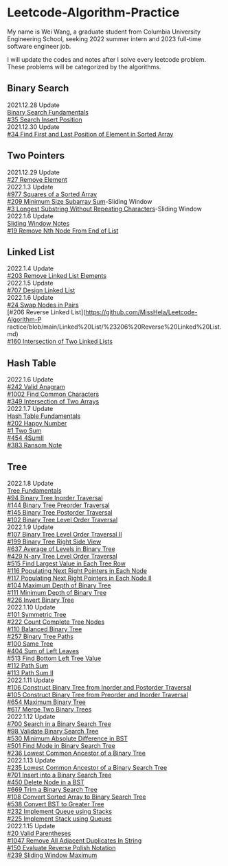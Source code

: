# Leetcode-Algorithm-Practice
My name is Wei Wang, a graduate student from Columbia University Engineering School, seeking 2022 summer intern and 2023 full-time software engineer job.

I will update the codes and notes after I solve every leetcode problem. These problems will be categorized by the algorithms.

## Binary Search
2021.12.28 Update  
[Binary Search Fundamentals](https://github.com/MissHela/Leetcode-Algorithm-Practice/blob/main/Binary%20Search/Fundamentals.md)  
[#35 Search Insert Position](https://github.com/MissHela/Leetcode-Algorithm-Practice/blob/main/Binary%20Search/%2335%20Search%20Insert%20Position.md)  
2021.12.30 Update  
[#34 Find First and Last Position of Element in Sorted Array](https://github.com/MissHela/Leetcode-Algorithm-Practice/blob/main/Binary%20Search/%2334%20Find%20First%20and%20Last%20Position%20of%20Element%20in%20Sorted%20Array.md)  

## Two Pointers
2021.12.29 Update  
[#27 Remove Element](https://github.com/MissHela/Leetcode-Algorithm-Practice/blob/main/Two%20Pointers/%2327%20Remove%20Element.md)  
2022.1.3 Update  
[#977 Squares of a Sorted Array](https://github.com/MissHela/Leetcode-Algorithm-Practice/blob/main/Two%20Pointers/%23977%20Squares%20of%20a%20Sorted%20Array.md)  
[#209 Minimum Size Subarray Sum](https://github.com/MissHela/Leetcode-Algorithm-Practice/blob/main/Two%20Pointers/%23209%20Minimum%20Size%20Subarray%20Sum.md)-Sliding Window  
[#3 Longest Substring Without Repeating Characters](https://github.com/MissHela/Leetcode-Algorithm-Practice/blob/main/Two%20Pointers/%233%20Longest%20Substring%20Without%20Repeating%20Characters.md)-Sliding Window  
2022.1.6 Update  
[Sliding Window Notes](https://github.com/MissHela/Leetcode-Algorithm-Practice/blob/main/Two%20Pointers/Sliding%20Window%20Notes.md)  
[#19 Remove Nth Node From End of List](https://github.com/MissHela/Leetcode-Algorithm-Practice/blob/main/Two%20Pointers/%2319%20Remove%20Nth%20Node%20From%20End%20of%20List.md)  
## Linked List
2022.1.4 Update  
[#203 Remove Linked List Elements](https://github.com/MissHela/Leetcode-Algorithm-Practice/blob/main/Linked%20List/%23203%20Remove%20Linked%20List%20Elements.md)  
2022.1.5 Update  
[#707 Design Linked List](https://github.com/MissHela/Leetcode-Algorithm-Practice/blob/main/Linked%20List/%23707%20Design%20Linked%20List.md)  
2022.1.6 Update  
[#24 Swap Nodes in Pairs](https://github.com/MissHela/Leetcode-Algorithm-Practice/blob/main/Linked%20List/%2324%20Swap%20Nodes%20in%20Pairs.md)  
[#206 Reverse Linked List](https://github.com/MissHela/Leetcode-Algorithm-P ractice/blob/main/Linked%20List/%23206%20Reverse%20Linked%20List.md)  
[#160 Intersection of Two Linked Lists](https://github.com/MissHela/Leetcode-Algorithm-Practice/blob/main/Linked%20List/%23160%20Intersection%20of%20Two%20Linked%20Lists.md)  

## Hash Table
2022.1.6 Update  
[#242 Valid Anagram](https://github.com/MissHela/Leetcode-Algorithm-Practice/blob/main/Hash%20Table/%23242%20Valid%20Anagram.md)  
[#1002 Find Common Characters](https://github.com/MissHela/Leetcode-Algorithm-Practice/blob/main/Hash%20Table/%231002%20Find%20Common%20Characters.md)  
[#349 Intersection of Two Arrays](https://github.com/MissHela/Leetcode-Algorithm-Practice/blob/main/Hash%20Table/%23349%20Intersection%20of%20Two%20Arrays.md)  
2022.1.7 Update  
[Hash Table Fundamentals](https://github.com/MissHela/Leetcode-Algorithm-Practice/blob/main/Hash%20Table/Hash%20Table%20Fundamentals.md)  
[#202 Happy Number](https://github.com/MissHela/Leetcode-Algorithm-Practice/blob/main/Hash%20Table/%23202%20Happy%20Number.md)  
[#1 Two Sum](https://github.com/MissHela/Leetcode-Algorithm-Practice/blob/main/Hash%20Table/%231%20Two%20Sum.md)  
[#454 4SumII](https://github.com/MissHela/Leetcode-Algorithm-Practice/blob/main/Hash%20Table/%23454%204Sum%20II.md)  
[#383 Ransom Note](https://github.com/MissHela/Leetcode-Algorithm-Practice/blob/main/Hash%20Table/%23383%20Ransom%20Note.md)  

## Tree
2022.1.8 Update  
[Tree Fundamentals](https://github.com/MissHela/Leetcode-Algorithm-Practice/blob/main/Tree/Tree%20Fundamentals.md)  
[#94 Binary Tree Inorder Traversal](https://github.com/MissHela/Leetcode-Algorithm-Practice/blob/main/Tree/%2394%20Binary%20Tree%20Inorder%20Traversal.md)  
[#144 Binary Tree Preorder Traversal](https://github.com/MissHela/Leetcode-Algorithm-Practice/blob/main/Tree/%23144%20Binary%20Tree%20Preorder%20Traversal.md#144-binary-tree-preorder-traversal)  
[#145 Binary Tree Postorder Traversal](https://github.com/MissHela/Leetcode-Algorithm-Practice/blob/main/Tree/%23145%20Binary%20Tree%20Postorder%20Traversal.md)  
[#102 Binary Tree Level Order Traversal](https://github.com/MissHela/Leetcode-Algorithm-Practice/blob/main/Tree/%23102%20Binary%20Tree%20Level%20Order%20Traversal.md)  
2022.1.9 Update  
[#107 Binary Tree Level Order Traversal II](https://github.com/MissHela/Leetcode-Algorithm-Practice/blob/main/Tree/%23107%20Binary%20Tree%20Level%20Order%20Traversal%20II.md)  
[#199 Binary Tree Right Side View](https://github.com/MissHela/Leetcode-Algorithm-Practice/blob/main/Tree/%23199%20Binary%20Tree%20Right%20Side%20View.md)  
[#637 Average of Levels in Binary Tree](https://github.com/MissHela/Leetcode-Algorithm-Practice/blob/main/Tree/%23637%20Average%20of%20Levels%20in%20Binary%20Tree.md)  
[#429 N-ary Tree Level Order Traversal](https://github.com/MissHela/Leetcode-Algorithm-Practice/blob/main/Tree/%23429%20N-ary%20Tree%20Level%20Order%20Traversal.md)  
[#515 Find Largest Value in Each Tree Row](https://github.com/MissHela/Leetcode-Algorithm-Practice/blob/main/Tree/%23515%20Find%20Largest%20Value%20in%20Each%20Tree%20Row.md)  
[#116 Populating Next Right Pointers in Each Node](https://github.com/MissHela/Leetcode-Algorithm-Practice/blob/main/Tree/%23116%20Populating%20Next%20Right%20Pointers%20in%20Each%20Node.md)  
[#117 Populating Next Right Pointers in Each Node II](https://github.com/MissHela/Leetcode-Algorithm-Practice/blob/main/Tree/%23117%20Populating%20Next%20Right%20Pointers%20in%20Each%20Node%20II.md)  
[#104 Maximum Depth of Binary Tree](https://github.com/MissHela/Leetcode-Algorithm-Practice/blob/main/Tree/%23104%20Maximum%20Depth%20of%20Binary%20Tree.md)  
[#111 Minimum Depth of Binary Tree](https://github.com/MissHela/Leetcode-Algorithm-Practice/blob/main/Tree/%23111%20Minimum%20Depth%20of%20Binary%20Tree.md)  
[#226 Invert Binary Tree](https://github.com/MissHela/Leetcode-Algorithm-Practice/blob/main/Tree/%23226%20Invert%20Binary%20Tree.md)  
2022.1.10 Update  
[#101 Symmetric Tree](https://github.com/MissHela/Leetcode-Algorithm-Practice/blob/main/Tree/%23101%20Symmetric%20Tree.md)  
[#222 Count Complete Tree Nodes](https://github.com/MissHela/Leetcode-Algorithm-Practice/blob/main/Tree/%23222%20Count%20Complete%20Tree%20Nodes.md)  
[#110 Balanced Binary Tree](https://github.com/MissHela/Leetcode-Algorithm-Practice/blob/main/Tree/%23110%20Balanced%20Binary%20Tree.md)  
[#257 Binary Tree Paths](https://github.com/MissHela/Leetcode-Algorithm-Practice/blob/main/Tree/%23257%20Binary%20Tree%20Paths.md)  
[#100 Same Tree](https://github.com/MissHela/Leetcode-Algorithm-Practice/blob/main/Tree/%23100%20Same%20Tree.md)  
[#404 Sum of Left Leaves](https://github.com/MissHela/Leetcode-Algorithm-Practice/blob/main/Tree/%23404%20Sum%20of%20Left%20Leaves.md)  
[#513 Find Bottom Left Tree Value](https://github.com/MissHela/Leetcode-Algorithm-Practice/blob/main/Tree/%23513%20Find%20Bottom%20Left%20Tree%20Value.md)  
[#112 Path Sum](https://github.com/MissHela/Leetcode-Algorithm-Practice/blob/main/Tree/%23112%20Path%20Sum.md)  
[#113 Path Sum II](https://github.com/MissHela/Leetcode-Algorithm-Practice/blob/main/Tree/%23113%20Path%20Sum%20II.md)  
2022.1.11 Update  
[#106 Construct Binary Tree from Inorder and Postorder Traversal](https://github.com/MissHela/Leetcode-Algorithm-Practice/blob/main/Tree/%23106%20Construct%20Binary%20Tree%20from%20Inorder%20and%20Postorder%20Traversal.md)  
[#105 Construct Binary Tree from Preorder and Inorder Traversal](https://github.com/MissHela/Leetcode-Algorithm-Practice/blob/main/Tree/%23105%20Construct%20Binary%20Tree%20from%20Preorder%20and%20Inorder%20Traversal.md)  
[#654 Maximum Binary Tree](https://github.com/MissHela/Leetcode-Algorithm-Practice/blob/main/Tree/%23654%20Maximum%20Binary%20Tree.md)  
[#617 Merge Two Binary Trees](https://github.com/MissHela/Leetcode-Algorithm-Practice/blob/main/Tree/%23617%20Merge%20Two%20Binary%20Trees.md)  
2022.1.12 Update  
[#700 Search in a Binary Search Tree](https://github.com/MissHela/Leetcode-Algorithm-Practice/blob/main/Tree/%23700%20Search%20in%20a%20Binary%20Search%20Tree.md)  
[#98 Validate Binary Search Tree](https://github.com/MissHela/Leetcode-Algorithm-Practice/blob/main/Tree/%2398%20Validate%20Binary%20Search%20Tree.md)  
[#530 Minimum Absolute Difference in BST](https://github.com/MissHela/Leetcode-Algorithm-Practice/blob/main/Tree/%23530%20Minimum%20Absolute%20Difference%20in%20BST.md)  
[#501 Find Mode in Binary Search Tree](https://github.com/MissHela/Leetcode-Algorithm-Practice/blob/main/Tree/%23501%20Find%20Mode%20in%20Binary%20Search%20Tree.md)  
[#236 Lowest Common Ancestor of a Binary Tree](https://github.com/MissHela/Leetcode-Algorithm-Practice/blob/main/Tree/%23236%20Lowest%20Common%20Ancestor%20of%20a%20Binary%20Tree.md)  
2022.1.13 Update  
[#235 Lowest Common Ancestor of a Binary Search Tree](https://github.com/MissHela/Leetcode-Algorithm-Practice/blob/main/Tree/%23235%20Lowest%20Common%20Ancestor%20of%20a%20Binary%20Search%20Tree.md)  
[#701 Insert into a Binary Search Tree](https://github.com/MissHela/Leetcode-Algorithm-Practice/blob/main/Tree/%23701%20Insert%20into%20a%20Binary%20Search%20Tree.md)  
[#450 Delete Node in a BST](https://github.com/MissHela/Leetcode-Algorithm-Practice/blob/main/Tree/%23450%20Delete%20Node%20in%20a%20BST.md)  
[#669 Trim a Binary Search Tree](https://github.com/MissHela/Leetcode-Algorithm-Practice/blob/main/Tree/%23669%20Trim%20a%20Binary%20Search%20Tree.md)  
[#108 Convert Sorted Array to Binary Search Tree](https://github.com/MissHela/Leetcode-Algorithm-Practice/blob/main/Tree/%23108%20Convert%20Sorted%20Array%20to%20Binary%20Search%20Tree.md)  
[#538 Convert BST to Greater Tree](https://github.com/MissHela/Leetcode-Algorithm-Practice/blob/main/Tree/%23538%20Convert%20BST%20to%20Greater%20Tree.md)  
[#232 Implement Queue using Stacks](https://github.com/MissHela/Leetcode-Algorithm-Practice/blob/main/Queue%20and%20Stack/%23232%20Implement%20Queue%20using%20Stacks.md)  
[#225 Implement Stack using Queues](https://github.com/MissHela/Leetcode-Algorithm-Practice/blob/main/Queue%20and%20Stack/%23225%20Implement%20Stack%20using%20Queues.md)  
2022.1.15 Update  
[#20 Valid Parentheses](https://github.com/MissHela/Leetcode-Algorithm-Practice/blob/main/Queue%20and%20Stack/%2320%20Valid%20Parentheses.md)  
[#1047 Remove All Adjacent Duplicates In String](https://github.com/MissHela/Leetcode-Algorithm-Practice/blob/main/Queue%20and%20Stack/%231047%20Remove%20All%20Adjacent%20Duplicates%20In%20String.md)  
[#150 Evaluate Reverse Polish Notation](https://github.com/MissHela/Leetcode-Algorithm-Practice/blob/main/Queue%20and%20Stack/%23150%20Evaluate%20Reverse%20Polish%20Notation.md)  
[#239 Sliding Window Maximum](https://github.com/MissHela/Leetcode-Algorithm-Practice/blob/main/Queue%20and%20Stack/%23239%20Sliding%20Window%20Maximum.md)  
